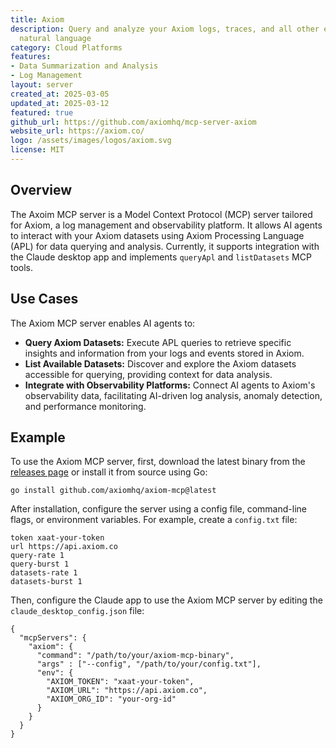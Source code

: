 ```yaml
---
title: Axiom
description: Query and analyze your Axiom logs, traces, and all other event data in
  natural language
category: Cloud Platforms
features:
- Data Summarization and Analysis
- Log Management
layout: server
created_at: 2025-03-05
updated_at: 2025-03-12
featured: true
github_url: https://github.com/axiomhq/mcp-server-axiom
website_url: https://axiom.co/
logo: /assets/images/logos/axiom.svg
license: MIT
---
```


## Overview

The Axoim MCP server is a Model Context Protocol (MCP) server tailored for Axiom, a log management and observability platform. It allows AI agents to interact with your Axiom datasets using Axiom Processing Language (APL) for data querying and analysis. Currently, it supports integration with the Claude desktop app and implements `queryApl` and `listDatasets` MCP tools.

## Use Cases

The Axiom MCP server enables AI agents to:

- **Query Axiom Datasets:** Execute APL queries to retrieve specific insights and information from your logs and events stored in Axiom.
- **List Available Datasets:** Discover and explore the Axiom datasets accessible for querying, providing context for data analysis.
- **Integrate with Observability Platforms:** Connect AI agents to Axiom's observability data, facilitating AI-driven log analysis, anomaly detection, and performance monitoring.

## Example

To use the Axiom MCP server, first, download the latest binary from the [releases page](https://github.com/axiomhq/axiom-mcp/releases) or install it from source using Go:

    go install github.com/axiomhq/axiom-mcp@latest

After installation, configure the server using a config file, command-line flags, or environment variables. For example, create a `config.txt` file:


    token xaat-your-token
    url https://api.axiom.co
    query-rate 1
    query-burst 1
    datasets-rate 1
    datasets-burst 1


Then, configure the Claude app to use the Axiom MCP server by editing the `claude_desktop_config.json` file:


    {
      "mcpServers": {
        "axiom": {
          "command": "/path/to/your/axiom-mcp-binary",
          "args" : ["--config", "/path/to/your/config.txt"],
          "env": {
            "AXIOM_TOKEN": "xaat-your-token",
            "AXIOM_URL": "https://api.axiom.co",
            "AXIOM_ORG_ID": "your-org-id"
          }
        }
      }
    }


